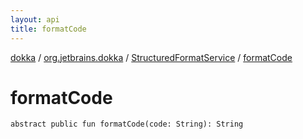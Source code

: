 ```yaml
---
layout: api
title: formatCode
---
```

[dokka](../../index.html) / [org.jetbrains.dokka](../index.html) / [StructuredFormatService](index.html) / [formatCode](formatCode.html)


# formatCode


```
abstract public fun formatCode(code: String): String
```
